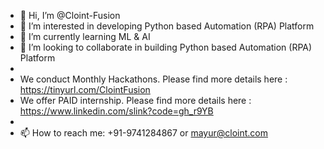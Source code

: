 - 👋 Hi, I’m @Cloint-Fusion
- 👀 I’m interested in developing Python based Automation (RPA) Platform
- 🌱 I’m currently learning ML & AI
- 💞️ I’m looking to collaborate in building Python based Automation (RPA) Platform
- 
- We conduct Monthly Hackathons. Please find more details here : https://tinyurl.com/ClointFusion
- We offer PAID internship. Please find more details here : https://www.linkedin.com/slink?code=gh_r9YB
-
- 📫 How to reach me: +91-9741284867 or mayur@cloint.com



<!---
Cloint-Fusion/Cloint-Fusion is a ✨ special ✨ repository because its `README.md` (this file) appears on your GitHub profile.
You can click the Preview link to take a look at your changes.
--->
